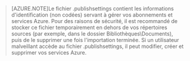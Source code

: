 > [AZURE.NOTE]Le fichier .publishsettings contient les informations d'identification (non codées) servant à gérer vos abonnements et services Azure. Pour des raisons de sécurité, il est recommandé de stocker ce fichier temporairement en dehors de vos répertoires sources (par exemple, dans le dossier Bibliothèques\\Documents), puis de le supprimer une fois l'importation terminée. Si un utilisateur malveillant accède au fichier .publishsettings, il peut modifier, créer et supprimer vos services Azure.

<!---HONumber=July15_HO2-->